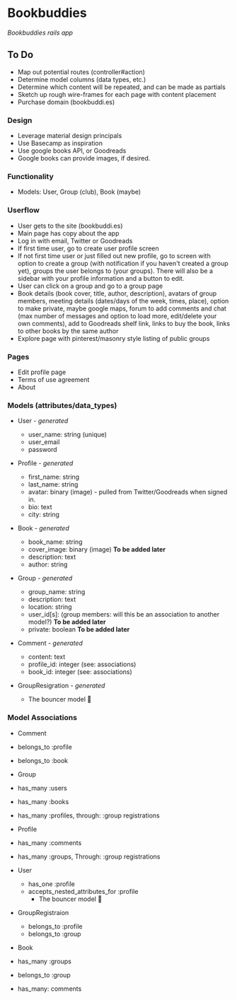 # Bookbuddies
_Bookbuddies rails app_

## To Do
* Map out potential routes (controller#action)
* Determine model columns (data types, etc.)
* Determine which content will be repeated, and can be made as partials
* Sketch up rough wire-frames for each page with content placement
* Purchase domain (bookbuddi.es)

### Design
* Leverage material design principals
* Use Basecamp as inspiration
* Use google books API, or Goodreads
* Google books can provide images, if desired.

### Functionality
* Models: User, Group (club), Book (maybe)

### Userflow
* User gets to the site (bookbuddi.es)
* Main page has copy about the app
* Log in with email, Twitter or Goodreads
* If first time user, go to create user profile screen
* If not first time user or just filled out new profile, go to screen with option to create a group (with notification if you haven't created a group yet), groups the user belongs to (your groups).  There will also be a sidebar with your profile information and a button to edit.
* User can click on a group and go to a group page
* Book details (book cover, title, author, description), avatars of group members, meeting details (dates/days of the week, times, place), option to make private, maybe google maps, forum to add comments and chat (max number of messages and option to load more, edit/delete your own comments), add to Goodreads shelf link, links to buy the book, links to other books by the same author
* Explore page with pinterest/masonry style listing of public groups

### Pages
* Edit profile page
* Terms of use agreement
* About

### Models (attributes/data_types)

* User _- generated_
	* user_name: string (unique)
	* user_email
	* password

* Profile _- generated_
	* first_name: string
	* last_name: string
	* avatar: binary (image) - pulled from Twitter/Goodreads when signed in.
	* bio: text
	* city: string

* Book _- generated_
	* book_name: string
	* cover_image: binary (image) **To be added later**
	* description: text
	* author: string

* Group _- generated_
	* group_name: string
	* description: text
	* location: string
	* user_id[s]: (group members: will this be an association to another model?) **To be added later**
	* private: boolean **To be added later**

* Comment _- generated_
	* content: text
	* profile_id: integer (see: associations)
	* book_id: integer (see: associations)

* GroupResigration _- generated_
	* The bouncer model 💪

### Model Associations

* Comment
 * belongs_to :profile
 * belongs_to :book

* Group
 * has_many :users
 * has_many :books
 * has_many :profiles, through: :group registrations

* Profile
 * has_many :comments
 * has_many :groups, Through: :group registrations

* User
	* has_one :profile
  * accepts_nested_attributes_for :profile
	* The bouncer model 💪
	
* GroupRegistraion
	* belongs_to :profile
	* belongs_to :group

* Book
 * has_many :groups
 * belongs_to :group
 * has_many: comments
